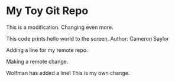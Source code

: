# My Toy Git Repo

This is a modification. Changing even more.

This code prints hello world to the screen.
Author: Cameron Saylor

Adding a line for my remote repo.

Making a remote change.

Wolfman has added a line! This is my own change.

